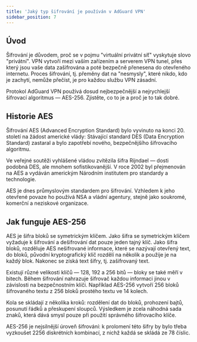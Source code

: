 ```yaml
---
title: 'Jaký typ šifrování je používán v AdGuard VPN'
sidebar_position: 7
---
```


## Úvod

Šifrování je důvodem, proč se v pojmu "virtuální privátní síť" vyskytuje slovo "privátní". VPN vytvoří mezi vaším zařízením a serverem VPN tunel, přes který jsou vaše data zašifrována a poté bezpečně přenesena do otevřeného internetu. Proces šifrování, tj. přeměny dat na "nesmysly", které nikdo, kdo je zachytí, nemůže přečíst, je pro každou službu VPN zásadní.

Protokol AdGuard VPN používá dosud nejbezpečnější a nejrychlejší šifrovací algoritmus — AES-256. Zjistěte, co to je a proč je to tak dobré.

## Historie AES

Šifrování AES (Advanced Encryption Standard) bylo vyvinuto na konci 20. století na žádost americké vlády: Stávající standard DES (Data Encryption Standard) zastaral a bylo zapotřebí nového, bezpečnějšího šifrovacího algoritmu.

Ve veřejné soutěži vyhlášené vládou zvítězila šifra Rijndael — dosti podobná DES, ale mnohem sofistikovanější. V roce 2002 byl přejmenován na AES a vydáván americkým Národním institutem pro standardy a technologie.

AES je dnes průmyslovým standardem pro šifrování. Vzhledem k jeho otevřené povaze ho používá NSA a vládní agentury, stejně jako soukromé, komerční a neziskové organizace.

## Jak funguje AES-256

AES je šifra bloků se symetrickým klíčem. Jako šifra se symetrickým klíčem vyžaduje k šifrování a dešifrování dat pouze jeden tajný klíč. Jako šifra bloků, rozděluje AES nešifrované informace, které se nazývají otevřený text, do bloků, původní kryptografický klíč rozdělí na několik a použije je na každý blok. Nakonec se získá text šifry, tj. zašifrovaný text.

Existují různé velikosti klíčů — 128, 192 a 256 bitů — bloky se také měří v bitech. Během šifrování nahrazuje šifrovač každou informaci jinou v závislosti na bezpečnostním klíči. Například AES-256 vytvoří 256 bloků šifrovaného textu z 256 bloků prostého textu ve 14 kolech.

Kola se skládají z několika kroků: rozdělení dat do bloků, prohození bajtů, posunutí řádků a přeskupení sloupců. Výsledkem je zcela náhodná sada znaků, která dává smysl pouze při použití správného šifrovacího klíče.

AES-256 je nejsilnější úroveň šifrování: k prolomení této šifry by bylo třeba vyzkoušet 2256 diskrétních kombinací, z nichž každá se skládá ze 78 číslic.
